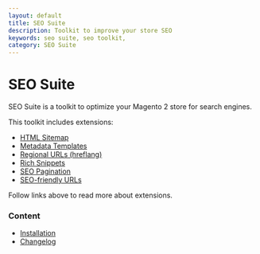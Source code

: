 ```yaml
---
layout: default
title: SEO Suite
description: Toolkit to improve your store SEO
keywords: seo suite, seo toolkit,
category: SEO Suite
---
```


# SEO Suite

SEO Suite is a toolkit to optimize your Magento 2 store for search engines.

This toolkit includes extensions:

 -  [HTML Sitemap](../seo-html-sitemap)
 -  [Metadata Templates](../seo-templates)
 -  [Regional URLs (hreflang)](../hreflang)
 -  [Rich Snippets](../richsnippets)
 -  [SEO Pagination](../seo-pager)
 -  [SEO-friendly URLs](../seo-urls)

Follow links above to read more about extensions.

### Content

 -  [Installation](installation/)
 -  [Changelog](changelog/)